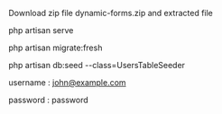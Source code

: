 Download zip file dynamic-forms.zip
and extracted file 

php artisan serve

php artisan migrate:fresh

php artisan db:seed --class=UsersTableSeeder

username : john@example.com

password : password
